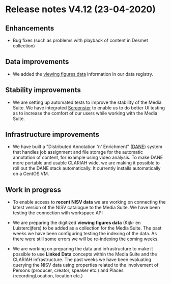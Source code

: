 **Release notes V4.12 (23-04-2020)**
===

## Enhancements

- Bug fixes (such as problems with playback of content in Desmet collection)

## Data improvements

- We added the [viewing figures data](http://mediasuitedata.clariah.nl/dataset/kijk-en-luistercijfers-viewing-figures) information in our data registry.

## Stability improvements

- We are setting up automated tests to improve the stability of the Media Suite. We have integrated [Screenster](https://screenster.io/) to enable us to do better UI testing as to increase the comfort of our users while working with the Media Suite.

## Infrastructure improvements

- We have built a "Distributed Annotation 'n' Enrichment" ([DANE](https://github.com/CLARIAH/DANE)) system that handles job assignment and file storage for the automatic annotation of content, for example using video analysis. To make DANE more portable and usable CLARIAH wide, we are making it possible to roll out the DANE stack automatically. It currently installs automatically on a CentOS VM.

## Work in progress

- To enable access to **recent NISV data** we are working on connecting the latest version of the NISV catalogue to the Media Suite. We have been testing the connection with workspace API

- We are preparing the digitized **viewing figures data** (Kijk- en Luistercijfers) to be added as a collection for the Media Suite. The past weeks we have been configuring testing the indexing of the data. As there were still some errors we will be re-indexing the coming weeks.

- We are working on preparing the data and infrastructure to make it possible to use **Linked Data** concepts within the Media Suite and the CLARIAH infrastructure. The past weeks we have been evaluating querying the NISV data using  properties related to the involvement of Persons (producer, creator, speaker etc.) and Places (recordingLocation, location etc.) 
